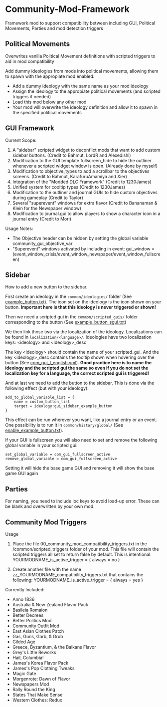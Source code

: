 # Community-Mod-Framework
Framework mod to support compatibility between including GUI, Political Movements, Parties and mod detection triggers

## Political Movements ##

Overwrites vanilla Political Movement definitions with scripted triggers to aid in mod compatibility

Add dummy ideologies from mods into political movements, allowing them to spawn with the appropiate mod enabled:
* Add a dummy ideology with the same name as your mod ideology
* Assign the ideology to the appropiate political movements (and scripted triggers if needed)
* Load this mod below any other mod
* Your mod will overwrite the ideology definition and allow it to spawn in the specified political movements

## GUI Framework ##

Current Scope:
1) A "sidebar" scripted widget to deconflict mods that want to add custom sidebar buttons. (Credit to Bahmut, LordR and Alexedishi)
2) Modification to the GUI template fullscreen_hide to hide the outliner whenever a scripted widget window is open. (Already done by myself)
3) Modification to objective_types to add a scrollbar to the objectives screens. (Credit to Bahmut, KarafuruAmamiya and Xier)
4) Integration of the "Modded DLC Framework" (Credit to 1230James)
5) Unified system for cooltip types (Credit to 1230James)
6) Modification to the outliner and journal GUIs to hide custom objectives during gameplay (Credit to Taylor)
7) Several "superevent" windows for extra flavor (Credit to Bananaman & Klein for the Newspaper window)
8) Modification to journal.gui to allow players to show a character icon in a journal entry (Credit to Mori)

Usage Notes:
* The Objective header can be hidden by setting the global variable community_gui_objective_var
* "Superevent" windows activated by including in event: gui_window = (event_window_crisis/event_window_newspaper/event_window_fullscreen)

## Sidebar ##

How to add a new button to the sidebar.

First create an ideology in the `common/ideologies/` folder (See [example_button.txt](common/ideologies/example_button.txt)).
The icon set on the ideology is the icon shown on your button.
**Important here is that this ideology is never triggered or shown!**

Then we need a scripted gui in the `common/scripted_guis/` folder corresponding to the button (See [example_button_sgui.txt](common/scripted_guis/example_button_sgui.txt))

We then link those two via the localization of the ideology.
Localizations can be found in `localization/<language>/`.
Ideologies have two localization keys: \<ideology\> and \<ideology\>_desc

The key \<ideology\> should contain the name of your scripted_gui.
And the key \<ideology\>_desc contains the tooltip shown when hovering over the button (See [com_gui_l_english.yml](localization/english/com_gui_l_english.yml)).
**Good practice here is to name the ideology and the scripted gui the same so even if you do not set the localization key for a language, the correct scripted gui is triggered!**

And at last we need to add the button to the sidebar.
This is done via the following effect (but with your ideology):
```
add_to_global_variable_list = {
    name = custom_button_list
    target = ideology:gui_sidebar_example_button
}
```
This effect can be run wherever you want, like a journal entry or an event.
One possibility is to run it in `common/history/global/` (See [enable_example_button.txt](common/history/global/enable_example_button.txt)).

If your GUI is fullscreen you will also need to set and remove the following global variable in your scripted gui:
```
set_global_variable = com_gui_fullscreen_active
remove_global_variable = com_gui_fullscreen_active
```
Setting it will hide the base game GUI and removing it will show the base game GUI again 

## Parties ##
For naming, you need to include loc keys to avoid load-up error. These can be blank and overwritten by your own mod. 

## Community Mod Triggers ##

Usage
1) Place the file 00_community_mod_compatibility_triggers.txt  in the /common/scripted_triggers folder of your mod. This file will contain the scripted triggers all set to return false by default. This is intentional.
YOURMODNAME_is_active_trigger = {
  always = no
}

2) Create another file with the name zz_YOURMODNAME_compatibility_triggers.txt that contains the following:
YOURMODNAME_is_active_trigger = {
  always = yes
}

Currently Included:
* Anno 1836
* Australia & New Zealand Flavor Pack
* Basileia Romaion
* Better Decrees
* Better Politics Mod
* Community Outfit Mod
* East Asian Clothes Patch
* Gas, Guns, Garb, & Grub
* Gilded Age
* Greece, Byzantium, & the Balkans Flavor
* Grey's Little Reworks
* Hail, Columbia!
* James's Korea Flavor Pack
* James's Pop Clothing Tweaks
* Magic Gate
* Morgenrote: Dawn of Flavor
* Newspapers Mod
* Rally Round the King
* States That Make Sense
* Western Clothes: Redux
